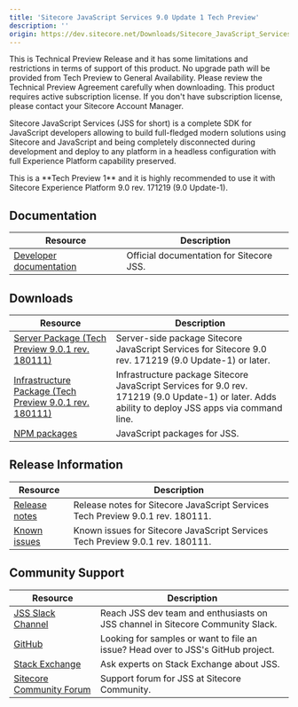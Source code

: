 ```yaml
---
title: 'Sitecore JavaScript Services 9.0 Update 1 Tech Preview'
description: ''
origin: https://dev.sitecore.net/Downloads/Sitecore_JavaScript_Services/90_Tech_Preview/Sitecore_JavaScript_Services_90_Update_1_Tech_Preview.aspx
---
```


  <Alert variant='warning' mb={4}>
    <AlertIcon />
    This is Technical Preview Release and it has some limitations and restrictions in terms of support of this product.  
No upgrade path will be provided from Tech Preview to General Availability.  
Please review the Technical Preview Agreement carefully when downloading.  
This product requires active subscription license. If you don't have subscription license, please contact your Sitecore Account Manager.
  </Alert>


Sitecore JavaScript Services (JSS for short) is a complete SDK for JavaScript developers allowing to build full-fledged modern solutions using Sitecore and JavaScript and being completely disconnected during development and deploy to any platform in a headless configuration with full Experience Platform capability preserved.

  <Alert variant='warning' mb={4}>
    <AlertIcon />
    This is a **Tech Preview 1** and it is highly recommended to use it with Sitecore Experience Platform 9.0 rev. 171219 (9.0 Update-1).
  </Alert>


## Documentation

| Resource                                            | Description                              |
| --------------------------------------------------- | ---------------------------------------- |
| [Developer documentation](https://jss.sitecore.net) | Official documentation for Sitecore JSS. |

## Downloads

| Resource                                                                                                                                                                                                   | Description                                                                                                                                        |
| ---------------------------------------------------------------------------------------------------------------------------------------------------------------------------------------------------------- | -------------------------------------------------------------------------------------------------------------------------------------------------- |
| [Server Package (Tech Preview 9.0.1 rev. 180111)](https://scdp.blob.core.windows.net/downloads/jss/Sitecore%20JavaScript%20Services%20Tech%20Preview%20Server%209.0.1%20rev.%20180111.zip)                 | Server-side package Sitecore JavaScript Services for Sitecore 9.0 rev. 171219 (9.0 Update-1) or later.                                             |
| [Infrastructure Package (Tech Preview 9.0.1 rev. 180111)](https://scdp.blob.core.windows.net/downloads/jss/Sitecore%20JavaScript%20Services%20Tech%20Preview%20Infrastructure%209.0.1%20rev.%20180111.zip) | Infrastructure package Sitecore JavaScript Services for 9.0 rev. 171219 (9.0 Update-1) or later. Adds ability to deploy JSS apps via command line. |
| [NPM packages](https://www.npmjs.com/org/sitecore-jss)                                                                                                                                                     | JavaScript packages for JSS.                                                                                                                       |

## Release Information

| Resource                                                                                                           | Description                                                                    |
| ------------------------------------------------------------------------------------------------------------------ | ------------------------------------------------------------------------------ |
| [Release notes](https://jss.sitecore.net/#/release-notes?id=sitecore-jss-60-for-sitecore-90-tech-preview-update-1) | Release notes for Sitecore JavaScript Services Tech Preview 9.0.1 rev. 180111. |
| [Known issues](https://jss.sitecore.net/#/issues?id=known-issues)                                                  | Known issues for Sitecore JavaScript Services Tech Preview 9.0.1 rev. 180111.  |

## Community Support

| Resource                                                                   | Description                                                                      |
| -------------------------------------------------------------------------- | -------------------------------------------------------------------------------- |
| [JSS Slack Channel](https://sitecorechat.slack.com/messages/jss)           | Reach JSS dev team and enthusiasts on JSS channel in Sitecore Community Slack.   |
| [GitHub](https://github.com/sitecore/jss)                                  | Looking for samples or want to file an issue? Head over to JSS's GitHub project. |
| [Stack Exchange](https://sitecore.stackexchange.com/questions/tagged/jss)  | Ask experts on Stack Exchange about JSS.                                         |
| [Sitecore Community Forum](https://community.sitecore.net/developers/f/40) | Support forum for JSS at Sitecore Community.                                     |
